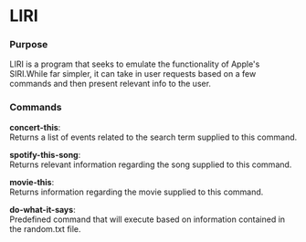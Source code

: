 # LIRI

### Purpose

LIRI is a program that seeks to emulate the functionality of Apple's SIRI.While far simpler, it can take in user requests based on a few commands and then present relevant info to the user.

### Commands

**concert-this**:\
Returns a list of events related to the search term supplied to this command.

**spotify-this-song**:\
Returns relevant information regarding the song supplied to this command.

**movie-this**:\
Returns information regarding the movie supplied to this command.

**do-what-it-says**:\
Predefined command that will execute based on information contained in the random.txt file.
